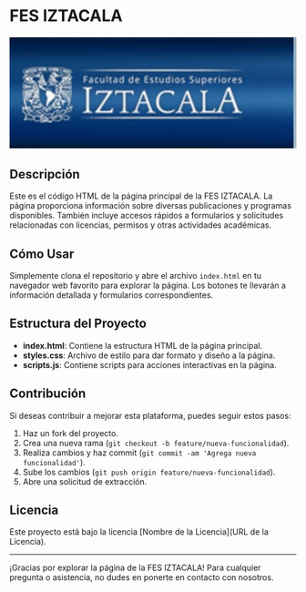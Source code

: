 # FES IZTACALA

![Encabezado](Encabezado.jpeg)

## Descripción

Este es el código HTML de la página principal de la FES IZTACALA. La página proporciona información sobre diversas publicaciones y programas disponibles. También incluye accesos rápidos a formularios y solicitudes relacionadas con licencias, permisos y otras actividades académicas.

## Cómo Usar

Simplemente clona el repositorio y abre el archivo `index.html` en tu navegador web favorito para explorar la página. Los botones te llevarán a información detallada y formularios correspondientes.

## Estructura del Proyecto

- **index.html**: Contiene la estructura HTML de la página principal.
- **styles.css**: Archivo de estilo para dar formato y diseño a la página.
- **scripts.js**: Contiene scripts para acciones interactivas en la página.

## Contribución

Si deseas contribuir a mejorar esta plataforma, puedes seguir estos pasos:

1. Haz un fork del proyecto.
2. Crea una nueva rama (`git checkout -b feature/nueva-funcionalidad`).
3. Realiza cambios y haz commit (`git commit -am 'Agrega nueva funcionalidad'`).
4. Sube los cambios (`git push origin feature/nueva-funcionalidad`).
5. Abre una solicitud de extracción.

## Licencia

Este proyecto está bajo la licencia [Nombre de la Licencia](URL de la Licencia).

---

¡Gracias por explorar la página de la FES IZTACALA! Para cualquier pregunta o asistencia, no dudes en ponerte en contacto con nosotros.

